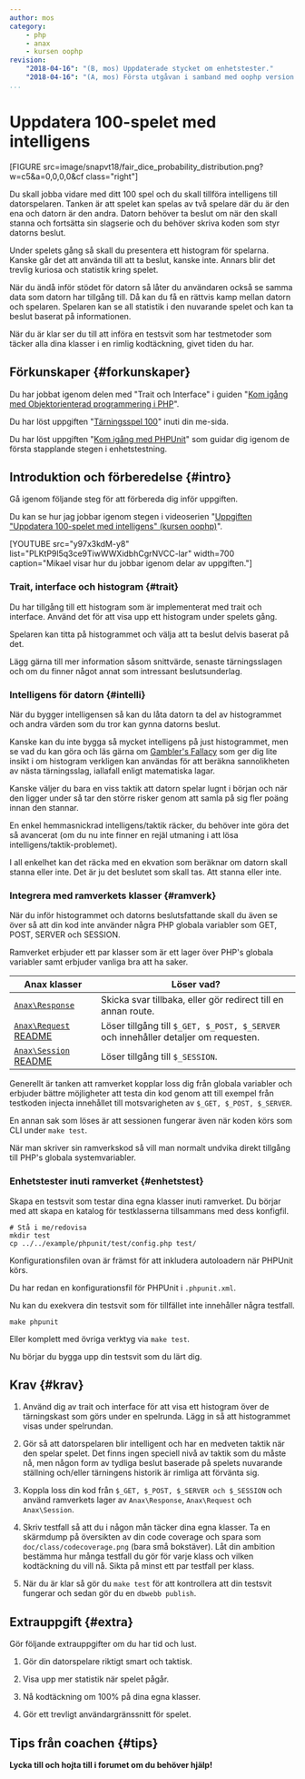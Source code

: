 ```yaml
---
author: mos
category:
    - php
    - anax
    - kursen oophp
revision:
    "2018-04-16": "(B, mos) Uppdaterade stycket om enhetstester."
    "2018-04-16": "(A, mos) Första utgåvan i samband med oophp version 4."
...
```

Uppdatera 100-spelet med intelligens
==================================

[FIGURE src=image/snapvt18/fair_dice_probability_distribution.png?w=c5&a=0,0,0,0&cf class="right"]

Du skall jobba vidare med ditt 100 spel och du skall tillföra intelligens till datorspelaren. Tanken är att spelet kan spelas av två spelare där du är den ena och datorn är den andra. Datorn behöver ta beslut om när den skall stanna och fortsätta sin slagserie och du behöver skriva koden som styr datorns beslut.

Under spelets gång så skall du presentera ett histogram för spelarna. Kanske går det att använda till att ta beslut, kanske inte. Annars blir det trevlig kuriosa och statistik kring spelet.

<!--more-->

När du ändå inför stödet för datorn så låter du användaren också se samma data som datorn har tillgång till. Då kan du få en rättvis kamp mellan datorn och spelaren. Spelaren kan se all statistik i den nuvarande spelet och kan ta beslut baserat på informationen.

När du är klar ser du till att införa en testsvit som har testmetoder som täcker alla dina klasser i en rimlig kodtäckning, givet tiden du har.



Förkunskaper {#forkunskaper}
-----------------------

Du har jobbat igenom delen med "Trait och Interface" i guiden "[Kom igång med Objektorienterad programmering i PHP](guide/kom-igang-med-objektorienterad-programmering-i-php)".

Du har löst uppgiften "[Tärningsspel 100](uppgift/tarningsspel-100)" inuti din me-sida.

Du har löst uppgiften "[Kom igång med PHPUnit](uppgift/kom-igang-med-phpunit)" som guidar dig igenom de första stapplande stegen i enhetstestning.



Introduktion och förberedelse {#intro}
-----------------------

Gå igenom följande steg för att förbereda dig inför uppgiften.

Du kan se hur jag jobbar igenom stegen i videoserien "[Uppgiften "Uppdatera 100-spelet med intelligens" (kursen oophp)](https://www.youtube.com/playlist?list=PLKtP9l5q3ce9TiwWWXidbhCgrNVCC-lar)".

[YOUTUBE src="y97x3kdM-y8" list="PLKtP9l5q3ce9TiwWWXidbhCgrNVCC-lar" width=700 caption="Mikael visar hur du jobbar igenom delar av uppgiften."]



### Trait, interface och histogram {#trait}

Du har tillgång till ett histogram som är implementerat med trait och interface. Använd det för att visa upp ett histogram under spelets gång. 

Spelaren kan titta på histogrammet och välja att ta beslut delvis baserat på det. 

Lägg gärna till mer information såsom snittvärde, senaste tärningsslagen och om du finner något annat som intressant beslutsunderlag.



### Intelligens för datorn {#intelli}

När du bygger intelligensen så kan du låta datorn ta del av histogrammet och andra värden som du tror kan gynna datorns beslut.

Kanske kan du inte bygga så mycket intelligens på just histogrammet, men se vad du kan göra och läs gärna om [Gambler's Fallacy](https://en.wikipedia.org/wiki/Gambler%27s_fallacy) som ger dig lite insikt i om histogram verkligen kan användas för att beräkna sannolikheten av nästa tärningsslag, iallafall enligt matematiska lagar.

Kanske väljer du bara en viss taktik att datorn spelar lugnt i början och när den ligger under så tar den större risker genom att samla på sig fler poäng innan den stannar.

En enkel hemmasnickrad intelligens/taktik räcker, du behöver inte göra det så avancerat (om du nu inte finner en rejäl utmaning i att lösa intelligens/taktik-problemet).

I all enkelhet kan det räcka med en ekvation som beräknar om datorn skall stanna eller inte. Det är ju det beslutet som skall tas. Att stanna eller inte.



### Integrera med ramverkets klasser {#ramverk}

När du inför histogrammet och datorns beslutsfattande skall du även se över så att din kod inte använder några PHP globala variabler som GET, POST, SERVER och SESSION.

Ramverket erbjuder ett par klasser som är ett lager över PHP's globala variabler samt erbjuder vanliga bra att ha saker.

| Anax klasser | Löser vad? |
|--------------|------------|
| [`Anax\Response`](https://github.com/canax/response/blob/master/src/Response/ResponseUtility.php) | Skicka svar tillbaka, eller gör redirect till en annan route. |
| [`Anax\Request`](https://github.com/canax/request/blob/master/src/Request/Request.php) [README](https://github.com/canax/request/blob/master/README.md) | Löser tillgång till `$_GET, $_POST, $_SERVER` och innehåller detaljer om requesten. |
| [`Anax\Session`](https://github.com/canax/session/blob/master/src/Session/Session.php) [README](https://github.com/canax/session/blob/master/README.md) | Löser tillgång till `$_SESSION`. |

Generellt är tanken att ramverket kopplar loss dig från globala variabler och erbjuder bättre möjligheter att testa din kod genom att till exempel från testkoden injecta innehållet till motsvarigheten av `$_GET, $_POST, $_SERVER`.

En annan sak som löses är att sessionen fungerar även när koden körs som CLI under `make test`.

När man skriver sin ramverkskod så vill man normalt undvika direkt tillgång till PHP's globala systemvariabler.



### Enhetstester inuti ramverket {#enhetstest}

Skapa en testsvit som testar dina egna klasser inuti ramverket. Du börjar med att skapa en katalog för testklasserna tillsammans med dess konfigfil.

```text
# Stå i me/redovisa
mkdir test
cp ../../example/phpunit/test/config.php test/
```

Konfigurationsfilen ovan är främst för att inkludera autoloadern när PHPUnit körs.

Du har redan en konfigurationsfil för PHPUnit i `.phpunit.xml`.

Nu kan du exekvera din testsvit som för tillfället inte innehåller några testfall.

```text
make phpunit
```

Eller komplett med övriga verktyg via `make test`.

Nu börjar du bygga upp din testsvit som du lärt dig.



Krav {#krav}
-----------------------

1. Använd dig av trait och interface för att visa ett histogram över de tärningskast som görs under en spelrunda. Lägg in så att histogrammet visas under spelrundan.

1. Gör så att datorspelaren blir intelligent och har en medveten taktik när den spelar spelet. Det finns ingen speciell nivå av taktik som du måste nå, men någon form av tydliga beslut baserade på spelets nuvarande ställning och/eller tärningens historik är rimliga att förvänta sig.

1. Koppla loss din kod från `$_GET, $_POST, $_SERVER och $_SESSION` och använd ramverkets lager av `Anax\Response`, `Anax\Request` och `Anax\Session`.

1. Skriv testfall så att du i någon mån täcker dina egna klasser. Ta en skärmdump på översikten av din code coverage och spara som `doc/class/codecoverage.png` (bara små bokstäver). Låt din ambition bestämma hur många testfall du gör för varje klass och vilken kodtäckning du vill nå. Sikta på minst ett par testfall per klass.

1. När du är klar så gör du `make test` för att kontrollera att din testsvit fungerar och sedan gör du en `dbwebb publish`.



Extrauppgift {#extra}
-----------------------

Gör följande extrauppgifter om du har tid och lust.

1. Gör din datorspelare riktigt smart och taktisk.

1. Visa upp mer statistik när spelet pågår. 

1. Nå kodtäckning om 100% på dina egna klasser.

1. Gör ett trevligt användargränssnitt för spelet.



Tips från coachen {#tips}
-----------------------

**Lycka till och hojta till i forumet om du behöver hjälp!**
